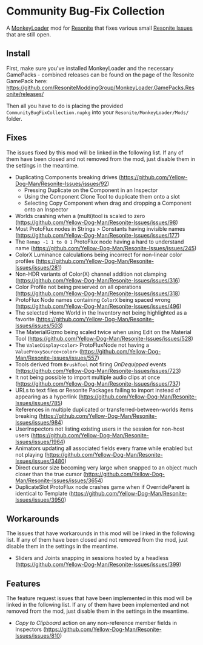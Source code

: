 Community Bug-Fix Collection
============================

A [MonkeyLoader](https://github.com/MonkeyModdingTroop/MonkeyLoader) mod for
[Resonite](https://resonite.com/) that fixes various small
[Resonite Issues](https://github.com/Yellow-Dog-Man/Resonite-Issues/issues)
that are still open.


## Install

First, make sure you've installed MonkeyLoader and the necessary GamePacks - combined releases can be found on the page of the Resonite GamePack here: https://github.com/ResoniteModdingGroup/MonkeyLoader.GamePacks.Resonite/releases/

Then all you have to do is placing the provided `CommunityBugFixCollection.nupkg` into your `Resonite/MonkeyLoader/Mods/` folder.  


## Fixes

The issues fixed by this mod will be linked in the following list.
If any of them have been closed and not removed from the mod,
just disable them in the settings in the meantime.

* Duplicating Components breaking drives (https://github.com/Yellow-Dog-Man/Resonite-Issues/issues/92)
	* Pressing Duplicate on the Component in an Inspector
	* Using the Component Clone Tool to duplicate them onto a slot
	* Selecting Copy Component when drag and dropping a Component onto an Inspector
* Worlds crashing when a (multi)tool is scaled to zero (https://github.com/Yellow-Dog-Man/Resonite-Issues/issues/98)
* Most ProtoFlux nodes in Strings > Constants having invisible names (https://github.com/Yellow-Dog-Man/Resonite-Issues/issues/177)
* The `Remap -1 1 to 0 1` ProtoFlux node having a hard to understand name (https://github.com/Yellow-Dog-Man/Resonite-Issues/issues/245)
* ColorX Luminance calculations being incorrect for non-linear color profiles (https://github.com/Yellow-Dog-Man/Resonite-Issues/issues/281)
* Non-HDR variants of Color(X) channel addition not clamping (https://github.com/Yellow-Dog-Man/Resonite-Issues/issues/316)
* Color Profile not being preserved on all operations (https://github.com/Yellow-Dog-Man/Resonite-Issues/issues/318)
* ProtoFlux Node names containing `ColorX` being spaced wrong (https://github.com/Yellow-Dog-Man/Resonite-Issues/issues/496)
* The selected Home World in the Inventory not being highlighted as a favorite (https://github.com/Yellow-Dog-Man/Resonite-Issues/issues/503)
* The MaterialGizmo being scaled twice when using Edit on the Material Tool (https://github.com/Yellow-Dog-Man/Resonite-Issues/issues/528)
* The `ValueDisplay<color>` ProtoFluxNode not having a `ValueProxySource<color>` (https://github.com/Yellow-Dog-Man/Resonite-Issues/issues/557)
* Tools derived from `BrushTool` not firing *OnDequipped* events (https://github.com/Yellow-Dog-Man/Resonite-Issues/issues/723)
* It not being possible to import multiple audio clips at once (https://github.com/Yellow-Dog-Man/Resonite-Issues/issues/737)
* URLs to text files or Resonite Packages failing to import instead of appearing as a hyperlink (https://github.com/Yellow-Dog-Man/Resonite-Issues/issues/785)
* References in multiple duplicated or transferred-between-worlds items breaking (https://github.com/Yellow-Dog-Man/Resonite-Issues/issues/984)
* UserInspectors not listing existing users in the session for non-host users (https://github.com/Yellow-Dog-Man/Resonite-Issues/issues/1964)
* Animators updating all associated fields every frame while enabled but not playing (https://github.com/Yellow-Dog-Man/Resonite-Issues/issues/3480)
* Direct cursor size becoming very large when snapped to an object much closer than the true cursor (https://github.com/Yellow-Dog-Man/Resonite-Issues/issues/3654)
* DuplicateSlot ProtoFlux node crashes game when if OverrideParent is identical to Template (https://github.com/Yellow-Dog-Man/Resonite-Issues/issues/3950)


## Workarounds

The issues that have workarounds in this mod will be linked in the following list.
If any of them have been closed and not removed from the mod,
just disable them in the settings in the meantime.

* Sliders and Joints snapping in sessions hosted by a headless (https://github.com/Yellow-Dog-Man/Resonite-Issues/issues/399)


## Features

The feature request issues that have been implemented in this mod will be linked in the following list.
If any of them have been implemented and not removed from the mod,
just disable them in the settings in the meantime.

* _Copy to Clipboard_ action on any non-reference member fields in Inspectors (https://github.com/Yellow-Dog-Man/Resonite-Issues/issues/810)